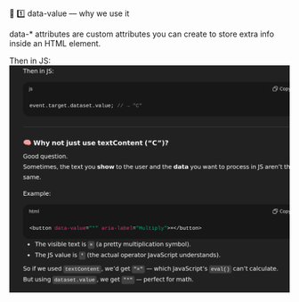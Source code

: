 🧩 1️⃣ data-value — why we use it

data-* attributes are custom attributes you can create to store extra info inside an HTML element.

Then in JS:
![alt text](image-2.png)